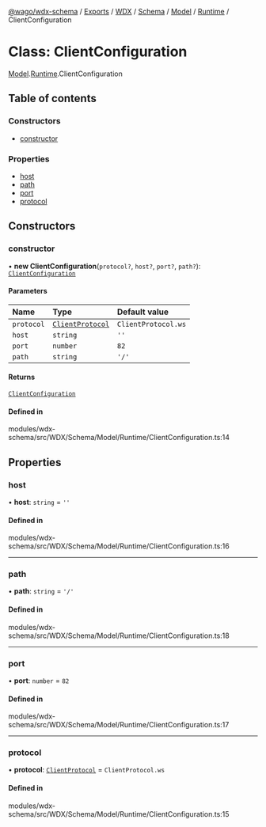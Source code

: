 [@wago/wdx-schema](../README.md) / [Exports](../modules.md) / [WDX](../modules/WDX.md) / [Schema](../modules/WDX.Schema.md) / [Model](../modules/WDX.Schema.Model.md) / [Runtime](../modules/WDX.Schema.Model.Runtime.md) / ClientConfiguration

# Class: ClientConfiguration

[Model](../modules/WDX.Schema.Model.md).[Runtime](../modules/WDX.Schema.Model.Runtime.md).ClientConfiguration

## Table of contents

### Constructors

- [constructor](WDX.Schema.Model.Runtime.ClientConfiguration.md#constructor)

### Properties

- [host](WDX.Schema.Model.Runtime.ClientConfiguration.md#host)
- [path](WDX.Schema.Model.Runtime.ClientConfiguration.md#path)
- [port](WDX.Schema.Model.Runtime.ClientConfiguration.md#port)
- [protocol](WDX.Schema.Model.Runtime.ClientConfiguration.md#protocol)

## Constructors

### constructor

• **new ClientConfiguration**(`protocol?`, `host?`, `port?`, `path?`): [`ClientConfiguration`](WDX.Schema.Model.Runtime.ClientConfiguration.md)

#### Parameters

| Name | Type | Default value |
| :------ | :------ | :------ |
| `protocol` | [`ClientProtocol`](../enums/WDX.Schema.Model.Runtime.ClientProtocol.md) | `ClientProtocol.ws` |
| `host` | `string` | `''` |
| `port` | `number` | `82` |
| `path` | `string` | `'/'` |

#### Returns

[`ClientConfiguration`](WDX.Schema.Model.Runtime.ClientConfiguration.md)

#### Defined in

modules/wdx-schema/src/WDX/Schema/Model/Runtime/ClientConfiguration.ts:14

## Properties

### host

• **host**: `string` = `''`

#### Defined in

modules/wdx-schema/src/WDX/Schema/Model/Runtime/ClientConfiguration.ts:16

___

### path

• **path**: `string` = `'/'`

#### Defined in

modules/wdx-schema/src/WDX/Schema/Model/Runtime/ClientConfiguration.ts:18

___

### port

• **port**: `number` = `82`

#### Defined in

modules/wdx-schema/src/WDX/Schema/Model/Runtime/ClientConfiguration.ts:17

___

### protocol

• **protocol**: [`ClientProtocol`](../enums/WDX.Schema.Model.Runtime.ClientProtocol.md) = `ClientProtocol.ws`

#### Defined in

modules/wdx-schema/src/WDX/Schema/Model/Runtime/ClientConfiguration.ts:15
